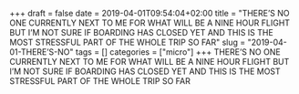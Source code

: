 +++draft = falsedate = 2019-04-01T09:54:04+02:00title = "THERE’S NO ONE CURRENTLY NEXT TO ME FOR WHAT WILL BE A NINE HOUR FLIGHT BUT I’M NOT SURE IF BOARDING HAS CLOSED YET AND THIS IS THE MOST STRESSFUL PART OF THE WHOLE TRIP SO FAR"slug = "2019-04-01-THERE’S-NO"tags = []categories = ["micro"]+++THERE’S NO ONE CURRENTLY NEXT TO ME FOR WHAT WILL BE A NINE HOUR FLIGHT BUT I’M NOT SURE IF BOARDING HAS CLOSED YET AND THIS IS THE MOST STRESSFUL PART OF THE WHOLE TRIP SO FAR